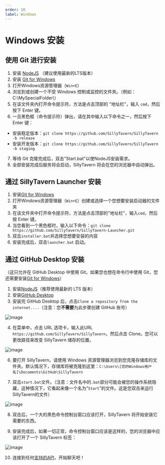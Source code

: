 ```yaml
---
order: 10
label: Windows
---
```

# Windows 安装

## 使用 Git 进行安装
1. 安装 [NodeJS](https://nodejs.org/en) （建议使用最新的LTS版本）
2. 安装 [Git for Windows](https://gitforwindows.org/)
3. 打开Windows资源管理器（`Win+E`）
4. 浏览到或创建一个不受 Windows 控制或监控的文件夹。（例如：C:\MySpecialFolder\）
5. 在该文件夹内打开命令提示符，方法是点击顶部的 "地址栏"，输入 `cmd`，然后按下 Enter 键。
6. 一旦黑色框（命令提示符）弹出，请在其中输入以下命令之一，然后按下 Enter 键：

- 安装稳定版本：`git clone https://github.com/SillyTavern/SillyTavern -b release`
- 安装开发版本：`git clone https://github.com/SillyTavern/SillyTavern -b staging`

7. 等待 Git 克隆完成后，双击"Start.bat"以使NodeJS安装需求。
8. 全部安装完成后服务将会启动，SillyTavern 将会在您的浏览器中自动弹出。

## 通过 SillyTavern Launcher 安装
1. 安装[Git for Windows](https://gitforwindows.org/)
2. 打开Windows资源管理器（`Win+E`）创建或选择一个您想要安装启动器的文件夹
3. 在该文件夹中打开命令提示符，方法是点击顶部的"地址栏"，输入`cmd`，然后按 Enter 键。
4. 当您看到一个黑色框时，输入以下命令：`git clone https://github.com/SillyTavern/SillyTavern-Launcher.git`
5. 双击`installer.bat`并选择您想要安装的内容
6. 安装完成后，双击`launcher.bat` 启动。

## 通过 GitHub Desktop 安装
（这只允许在 GitHub Desktop 中使用 Git，如果您也想在命令行中使用 Git，您还需要安装[Git for Windows](https://gitforwindows.org/)）
  1. 安装[NodeJS](https://nodejs.org/en)（推荐使用最新的 LTS 版本）
  2. 安装[GitHub Desktop](https://central.github.com/deployments/desktop/desktop/latest/win32)
  3. 安装完 GitHub Desktop 后，点击`Clone a repository from the internet....`（注意：您**不需要**为此步骤创建 GitHub 账号）

  ![image](https://github.com/SillyTavern/SillyTavern-Docs/assets/18619528/fae5d105-449a-4e4a-b679-238347647054)

  4. 在菜单中，点击 URL 选项卡，输入此URL `https://github.com/SillyTavern/SillyTavern`，然后点击 Clone。您可以更改路径来改变 SillyTavern 储存的位置。

  ![image](https://github.com/SillyTavern/SillyTavern-Docs/assets/18619528/6bdded9b-e182-4cac-89ff-e4727dbb97b2)

  6. 要打开 SillyTavern，请使用 Windows 资源管理器浏览到您克隆存储库的文件夹。默认情况下，存储库将被克隆到这里：`C:\Users\[您的Windows用户名]\Documents\GitHub\SillyTavern`
  
  7. 双击`start.bat`文件。（注意：文件名中的`.bat`部分可能会被您的操作系统隐藏，这种情况下，它看起来像一个名为“`Start`”的文件。这是您双击来运行SillyTavern的文件）

  ![image](https://github.com/SillyTavern/SillyTavern-Docs/assets/18619528/a77b8bc2-72a9-42a9-8aa9-1ed89f9bbf35)

  8. 双击后，一个大的黑色命令控制台窗口应该打开，SillyTavern 将开始安装它需要的东西。
  
  9. 安装完成后，如果一切正常，命令控制台窗口应该是这样的，您的浏览器中应该打开了一个 SillyTavern 标签：

  ![image](https://github.com/SillyTavern/SillyTavern-Docs/assets/18619528/d9da4608-94cd-447c-bde2-7f0f9de1c2eb)

  10. 连接到任何[支持的API](https://docs.sillytavern.app/usage/api-connections/)，开始聊天吧！